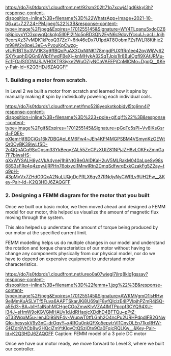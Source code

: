 https://do7js0tdxrds1.cloudfront.net/92sm202lt71p7xcwj41gd6kkyl3h?response-content-disposition=inline%3B+filename%3D%22WhatsApp+Image+2021-10-06+at+7.27.24+PM.jpeg%22%3B&response-content-type=image%2Fjpeg&Expires=1701255145&Signature=WY4TLqanu5xdoCZ6p8jpicvxYCGxqwqQckqIg5II0Pl2INo5pBD3QN2EyN6c9dovIYcsuIJ~acLiJqih9eorsXz37vMDK1kPcoQ37Zc7~6rk46eDx7U1pdAT8OobmPZs1WLR8Kihie2m98W2y8peL3eE-yPvouKpCwzg-vtUFi1BTSo3VV1K3g9ffBQoPuAX3OxNtNK178mgdPUXffRn1ee42pyWljVy62SXYkuphEjQGn9Wlp1YwdFBeXj~knMHykA32SqTJpis1lr8BuIOgfl9XAfJRMu-Ec1FOaISGDNlJSJVHGKT93iyke2WuOZjvNCaVAEEPjCpMlCMo~DgqQ__&Key-Pair-Id=K2Q3HDJ6ZAQGFF

### 1. Building a motor from scratch.

In Level 2 we built a motor from scratch and learned how it spins by manually making it spin by individually powering each individual coils.

https://do7js0tdxrds1.cloudfront.net/fmo52i8yeokxtkobidvl5tg9nn4j?response-content-disposition=inline%3B+filename%3D%223+pole+gif.gif%22%3B&response-content-type=image%2Fgif&Expires=1701255145&Signature=pGqTc5sPl~Vv8lKsGsrd~FQEk-pXlemHjf8DCiGs16k7DBGApL6M6Fw4~JEh4KFf4MGPSBM4VSmynKzOEWtQr0OyBK39iwLfSD-2uQQnACq9SoCpsm33YkBeqyZAL55ZeCPzXUIZ81NPjJZH8vLOKFxZmnGa7F7biwaHS-qXxWYSALH8y4VkA4ynej1h9NtGBeGAIDKaH2uV5MLRakM040aLpeSy98s68S3sFRe4q4zqwJjRPHn76oixyci1MrwlRtn2DmqSdfwrqExkCzakFg5Z2ay~tq9pH-43pMvVx7ZHdG0QxA2NuLUQgDcPRLX6qy37RNdjyNyCWRLv9UH2Fw__&Key-Pair-Id=K2Q3HDJ6ZAQGFF


### 2. Designing a FEMM diagram for the motor that you built

Once we built our basic motor, we then moved ahead and designed a FEMM model for our motor, this helped us visualize the amount of magnetic flux moving through the system.

This also helped up understand the amount of torque being produced by our motor at the specified current limit. 

FEMM modelling helps us do multiple changes in our model and understand the rotation and torque characteristics of our motor without having to change any components physically from our physical model, nor do we have to depend on expensive equipment to understand motor characteristics.

https://do7js0tdxrds1.cloudfront.net/ureo0a07wjegl7jlrq8klg1gssay?response-content-disposition=inline%3B+filename%3D%22femm+1.jpg%22%3B&response-content-type=image%2Fjpeg&Expires=1701255145&Signature=AWKMVgmO1lsHHw9ejMmKuASLVTf5Fuva6AAPTSkarJKj8U69alF8yfQIcizE4lPVlpjhPZmR4jSQ-a5Ed3~BA~bIH1aINohMCHgeCOoZmwKlvVZA4IMTPpcpf3CYQ94XU-I34J~sHmW9oKGVGMHAUv1dJdRHaojcXDdhD4BFTQu~pPtZ-oT33WqxM5u~lenJDj9SNF4y~WupwT0tfLGnh2O4ncPu2URHPdpdIFB2GNwQIo-hesyskV9y3nC-drOqvY~x4ROu0nkQFXo5epytrVI1CnyOLEn71kxRHW-GHZdr8VtCb8w2HQciZmYtKIgvCtQSzjOte9Ca0FqjcRQLKw__&Key-Pair-Id=K2Q3HDJ6ZAQGFF
Caption: FEMM model of a 3 pole DC motor

Once we have our motor ready, we move forward to Level 3, where we built our controller.